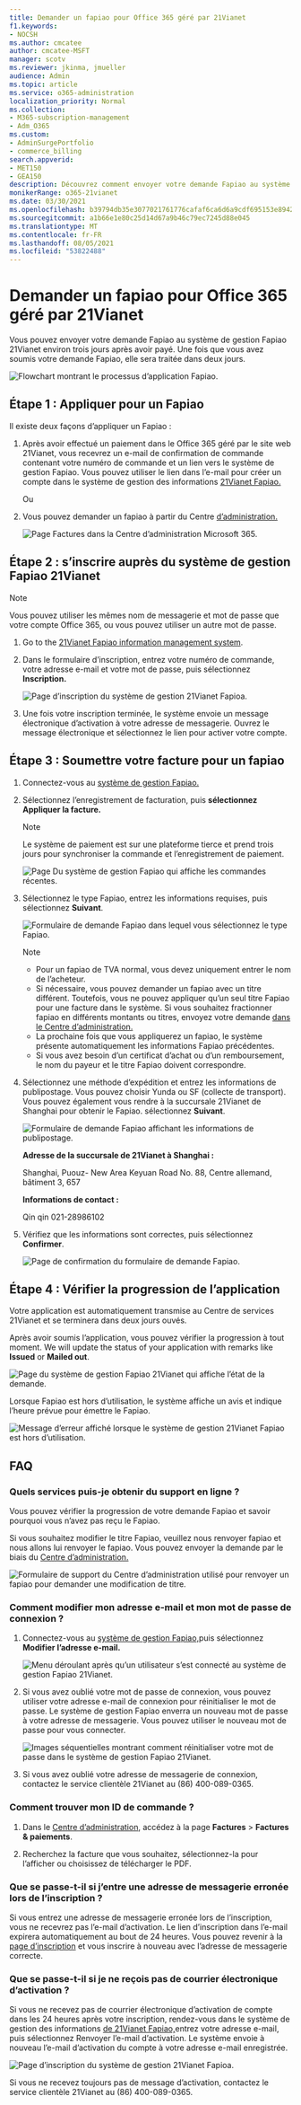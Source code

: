 ```yaml
---
title: Demander un fapiao pour Office 365 géré par 21Vianet
f1.keywords:
- NOCSH
ms.author: cmcatee
author: cmcatee-MSFT
manager: scotv
ms.reviewer: jkinma, jmueller
audience: Admin
ms.topic: article
ms.service: o365-administration
localization_priority: Normal
ms.collection:
- M365-subscription-management
- Adm_O365
ms.custom:
- AdminSurgePortfolio
- commerce_billing
search.appverid:
- MET150
- GEA150
description: Découvrez comment envoyer votre demande Fapiao au système de gestion Fapiao 21Vianet après avoir effectué un paiement dans le Office 365 géré par 21Vianet en Chine.
monikerRange: o365-21vianet
ms.date: 03/30/2021
ms.openlocfilehash: b39794db35e3077021761776cafaf6ca6d6a9cdf695153e8942dfb137af248f8
ms.sourcegitcommit: a1b66e1e80c25d14d67a9b46c79ec7245d88e045
ms.translationtype: MT
ms.contentlocale: fr-FR
ms.lasthandoff: 08/05/2021
ms.locfileid: "53822488"
---
```

# <a name="apply-for-a-fapiao-for-office-365-operated-by-21vianet"></a>Demander un fapiao pour Office 365 géré par 21Vianet

Vous pouvez envoyer votre demande Fapiao au système de gestion Fapiao 21Vianet environ trois jours après avoir payé. Une fois que vous avez soumis votre demande Fapiao, elle sera traitée dans deux jours.
  
![Flowchart montrant le processus d’application Fapiao.](../../media/bf14884a-53f9-4c53-971c-b9b8ad6ec8d3.png)
  
## <a name="step-1-apply-for-a-fapiao"></a>Étape 1 : Appliquer pour un Fapiao

Il existe deux façons d’appliquer un Fapiao :
  
1. Après avoir effectué un paiement dans le Office 365 géré par le site web 21Vianet, vous recevrez un e-mail de confirmation de commande contenant votre numéro de commande et un lien vers le système de gestion Fapiao. Vous pouvez utiliser le lien dans l’e-mail pour créer un compte dans le système de gestion des informations <a href="https://go.microsoft.com/fwlink/p/?linkid=837466" target="_blank">21Vianet Fapiao.</a>

    Ou

2. Vous pouvez demander un fapiao à partir du Centre <a href="https://go.microsoft.com/fwlink/p/?linkid=850627" target="_blank">d’administration.</a>

    ![Page Factures dans la Centre d’administration Microsoft 365.](../../media/a6e3b953-abd4-46aa-a910-08c517915a21.png)
  
## <a name="step-2-register-with-the-21vianet-fapiao-management-system"></a>Étape 2 : s’inscrire auprès du système de gestion Fapiao 21Vianet

> [!NOTE]
> Vous pouvez utiliser les mêmes nom de messagerie et mot de passe que votre compte Office 365, ou vous pouvez utiliser un autre mot de passe.
  
1. Go to the <a href="https://go.microsoft.com/fwlink/p/?linkid=837466" target="_blank">21Vianet Fapiao information management system</a>.

2. Dans le formulaire d’inscription, entrez votre numéro de commande, votre adresse e-mail et votre mot de passe, puis sélectionnez **Inscription.**

    ![Page d’inscription du système de gestion 21Vianet Fapioa.](../../media/60d39184-95b2-4ea4-a8a2-3e11763bec87.png)
  
3. Une fois votre inscription terminée, le système envoie un message électronique d’activation à votre adresse de messagerie. Ouvrez le message électronique et sélectionnez le lien pour activer votre compte.

## <a name="step-3-submit-your-bill-for-a-fapiao"></a>Étape 3 : Soumettre votre facture pour un fapiao

1. Connectez-vous au <a href="https://go.microsoft.com/fwlink/p/?linkid=837465" target="_blank">système de gestion Fapiao.</a>

2. Sélectionnez l’enregistrement de facturation, puis **sélectionnez Appliquer la facture.**

    > [!NOTE]
    > Le système de paiement est sur une plateforme tierce et prend trois jours pour synchroniser la commande et l’enregistrement de paiement.
  
    ![Page Du système de gestion Fapiao qui affiche les commandes récentes.](../../media/b319767d-1d10-4cb4-b270-c5fbcee1368e.png)
  
3. Sélectionnez le type Fapiao, entrez les informations requises, puis sélectionnez **Suivant**.

    ![Formulaire de demande Fapiao dans lequel vous sélectionnez le type Fapiao.](../../media/56fe3db1-c20f-4082-a39d-02d7ac41fec8.png)
  
    > [!NOTE]
    > - Pour un fapiao de TVA normal, vous devez uniquement entrer le nom de l’acheteur.
    > - Si nécessaire, vous pouvez demander un fapiao avec un titre différent. Toutefois, vous ne pouvez appliquer qu’un seul titre Fapiao pour une facture dans le système. Si vous souhaitez fractionner fapiao en différents montants ou titres, envoyez votre demande <a href="https://portal.partner.microsoftonline.cn/Support/SupportOverview.aspx" target="_blank">dans le Centre d’administration.</a>
    > - La prochaine fois que vous appliquerez un fapiao, le système présente automatiquement les informations Fapiao précédentes.
    > - Si vous avez besoin d’un certificat d’achat ou d’un remboursement, le nom du payeur et le titre Fapiao doivent correspondre.

4. Sélectionnez une méthode d’expédition et entrez les informations de publipostage. Vous pouvez choisir Yunda ou SF (collecte de transport). Vous pouvez également vous rendre à la succursale 21Vianet de Shanghai pour obtenir le Fapiao. sélectionnez **Suivant**.

    ![Formulaire de demande Fapiao affichant les informations de publipostage.](../../media/bba500b4-a51d-477b-81a7-9113b08d39f1.png)
  
    **Adresse de la succursale de 21Vianet à Shanghai :**

    Shanghai, Puouz- New Area Keyuan Road No. 88, Centre allemand, bâtiment 3, 657

    **Informations de contact :**

    Qin qin 021-28986102

5. Vérifiez que les informations sont correctes, puis sélectionnez **Confirmer**.

    ![Page de confirmation du formulaire de demande Fapiao.](../../media/18706d9d-defc-4285-8fd3-990448b44a18.png)
  
## <a name="step-4-check-application-progress"></a>Étape 4 : Vérifier la progression de l’application

Votre application est automatiquement transmise au Centre de services 21Vianet et se terminera dans deux jours ouvés.
  
Après avoir soumis l’application, vous pouvez vérifier la progression à tout moment. We will update the status of your application with remarks like **Issued** or **Mailed out**.
  
![Page du système de gestion Fapiao 21Vianet qui affiche l’état de la demande.](../../media/6cd696ec-d630-4fce-9f27-935a0d5f0ebe.png)
  
Lorsque Fapiao est hors d’utilisation, le système affiche un avis et indique l’heure prévue pour émettre le Fapiao.
  
![Message d’erreur affiché lorsque le système de gestion 21Vianet Fapiao est hors d’utilisation.](../../media/effe0796-83aa-4a91-a488-15d6f58c01dc.png)
  
## <a name="faqs"></a>FAQ

### <a name="what-services-can-i-get-from-online-support"></a>Quels services puis-je obtenir du support en ligne ?

Vous pouvez vérifier la progression de votre demande Fapiao et savoir pourquoi vous n’avez pas reçu le Fapiao.
  
Si vous souhaitez modifier le titre Fapiao, veuillez nous renvoyer fapiao et nous allons lui renvoyer le fapiao. Vous pouvez envoyer la demande par le biais du <a href="https://portal.partner.microsoftonline.cn/Support/SupportOverview.aspx" target="_blank">Centre d’administration.</a>
  
![Formulaire de support du Centre d’administration utilisé pour renvoyer un fapiao pour demander une modification de titre.](../../media/2a413e9e-f30b-4f26-adbf-6287cc217a0f.png)
  
### <a name="how-do-i-change-my-login-email-address-and-password"></a>Comment modifier mon adresse e-mail et mon mot de passe de connexion ?

1. Connectez-vous au <a href="https://go.microsoft.com/fwlink/p/?linkid=837465" target="_blank">système de gestion Fapiao,</a>puis sélectionnez **Modifier l’adresse e-mail.**

    ![Menu déroulant après qu’un utilisateur s’est connecté au système de gestion Fapiao 21Vianet.](../../media/ee6de24b-6be2-41e6-8aec-e0c3cb0ea35e.png)
  
2. Si vous avez oublié votre mot de passe de connexion, vous pouvez utiliser votre adresse e-mail de connexion pour réinitialiser le mot de passe. Le système de gestion Fapiao enverra un nouveau mot de passe à votre adresse de messagerie. Vous pouvez utiliser le nouveau mot de passe pour vous connecter.

    ![Images séquentielles montrant comment réinitialiser votre mot de passe dans le système de gestion Fapiao 21Vianet.](../../media/2edb0a47-1286-4792-804d-7e84534c8370.png)
  
3. Si vous avez oublié votre adresse de messagerie de connexion, contactez le service clientèle 21Vianet au (86) 400-089-0365.

### <a name="how-do-i-find-my-order-id"></a>Comment trouver mon ID de commande ?

1. Dans le [Centre d’administration](https://go.microsoft.com/fwlink/p/?linkid=850627), accédez à la page **Factures** \> **Factures & paiements**.

2. Recherchez la facture que vous souhaitez, sélectionnez-la pour l’afficher ou choisissez de télécharger le PDF.

### <a name="what-if-i-enter-the-wrong-email-address-when-i-register"></a>Que se passe-t-il si j’entre une adresse de messagerie erronée lors de l’inscription ?

Si vous entrez une adresse de messagerie erronée lors de l’inscription, vous ne recevrez pas l’e-mail d’activation. Le lien d’inscription dans l’e-mail expirera automatiquement au bout de 24 heures. Vous pouvez revenir à la <a href="https://go.microsoft.com/fwlink/p/?linkid=837466" target="_blank">page d’inscription</a> et vous inscrire à nouveau avec l’adresse de messagerie correcte.
  
### <a name="what-if-i-dont-receive-an-activation-email"></a>Que se passe-t-il si je ne reçois pas de courrier électronique d’activation ?

Si vous ne recevez pas de courrier électronique d’activation de compte dans les 24 heures après votre inscription, rendez-vous dans le système de gestion des informations <a href="https://go.microsoft.com/fwlink/p/?linkid=837466" target="_blank">de 21Vianet Fapiao,</a>entrez votre adresse e-mail, puis sélectionnez Renvoyer l’e-mail d’activation.  Le système envoie à nouveau l’e-mail d’activation du compte à votre adresse e-mail enregistrée.
  
![Page d’inscription du système de gestion 21Vianet Fapioa.](../../media/60d39184-95b2-4ea4-a8a2-3e11763bec87.png)
  
Si vous ne recevez toujours pas de message d’activation, contactez le service clientèle 21Vianet au (86) 400-089-0365.
